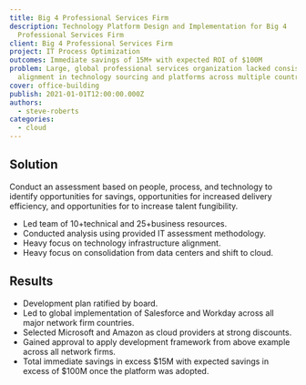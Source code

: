 ```yaml
---
title: Big 4 Professional Services Firm
description: Technology Platform Design and Implementation for Big 4
  Professional Services Firm
client: Big 4 Professional Services Firm
project: IT Process Optimization
outcomes: Immediate savings of 15M+ with expected ROI of $100M
problem: Large, global professional services organization lacked consistency and
  alignment in technology sourcing and platforms across multiple countries.
cover: office-building
publish: 2021-01-01T12:00:00.000Z
authors:
  - steve-roberts
categories:
  - cloud
---
```


## Solution

Conduct an assessment based on people, process, and technology to identify opportunities for savings, opportunities for increased delivery efficiency, and opportunities for to increase talent fungibility.

- Led team of 10+technical and 25+business resources.
- Conducted analysis using provided IT assessment methodology.
- Heavy focus on technology infrastructure alignment.
- Heavy focus on consolidation from data centers and shift to cloud.

## Results

- Development plan ratified by board.
- Led to global implementation of Salesforce and Workday across all major network firm countries.
- Selected Microsoft and Amazon as cloud providers at strong discounts.
- Gained approval to apply development framework from above example across all network firms.
- Total immediate savings in excess $15M with expected savings in excess of $100M once the platform was adopted.
